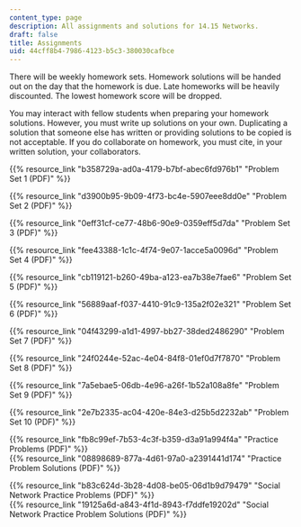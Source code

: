 ```yaml
---
content_type: page
description: All assignments and solutions for 14.15 Networks.
draft: false
title: Assignments
uid: 44cff8b4-7986-4123-b5c3-380030cafbce
---
```

There will be weekly homework sets. Homework solutions will be handed out on the day that the homework is due. Late homeworks will be heavily discounted. The lowest homework score will be dropped. 

You may interact with fellow students when preparing your homework solutions. However, you must write up solutions on your own. Duplicating a solution that someone else has written or providing solutions to be copied is not acceptable. If you do collaborate on homework, you must cite, in your written solution, your collaborators.

{{% resource_link "b358729a-ad0a-4179-b7bf-abec6fd976b1" "Problem Set 1 (PDF)" %}}  

{{% resource_link "d3900b95-9b09-4f73-bc4e-5907eee8dd0e" "Problem Set 2 (PDF)" %}}  

{{% resource_link "0eff31cf-ce77-48b6-90e9-0359eff5d7da" "Problem Set 3 (PDF)" %}}  

{{% resource_link "fee43388-1c1c-4f74-9e07-1acce5a0096d" "Problem Set 4 (PDF)" %}}  

{{% resource_link "cb119121-b260-49ba-a123-ea7b38e7fae6" "Problem Set 5 (PDF)" %}}  

{{% resource_link "56889aaf-f037-4410-91c9-135a2f02e321" "Problem Set 6 (PDF)" %}}  

{{% resource_link "04f43299-a1d1-4997-bb27-38ded2486290" "Problem Set 7 (PDF)" %}}  

{{% resource_link "24f0244e-52ac-4e04-84f8-01ef0d7f7870" "Problem Set 8 (PDF)" %}}  

{{% resource_link "7a5ebae5-06db-4e96-a26f-1b52a108a8fe" "Problem Set 9 (PDF)" %}}  

{{% resource_link "2e7b2335-ac04-420e-84e3-d25b5d2232ab" "Problem Set 10 (PDF)" %}}  

{{% resource_link "fb8c99ef-7b53-4c3f-b359-d3a91a994f4a" "Practice Problems (PDF)" %}}   
{{% resource_link "08898689-877a-4d61-97a0-a2391441d174" "Practice Problem Solutions (PDF)" %}}

{{% resource_link "b83c624d-3b28-4d08-be05-06d1b9d79479" "Social Network Practice Problems (PDF)" %}}   
{{% resource_link "19125a6d-a843-4f1d-8943-f7ddfe19202d" "Social Network Practice Problem Solutions (PDF)" %}}